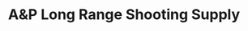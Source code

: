 ---
title: "A&P Long Range Shooting Supply"
url: /farmington/aandp-long-range-shooting-supply/
shop: shop
---